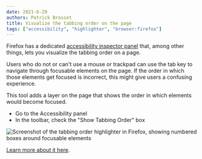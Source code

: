 ```yaml
---
date: 2021-6-29
authors: Patrick Brosset
title: Visualize the tabbing order on the page
tags: ["accessibility", "highlighter", "browser:firefox"]
---
```

Firefox has a dedicated [accessibility inspector panel](https://developer.mozilla.org/en-US/docs/Tools/Accessibility_inspector) that, among other things, lets you visualize the tabbing order on a page.

Users who do not or can't use a mouse or trackpad can use the tab key to navigate through focusable elements on the page. If the order in which those elements get focused is incorrect, this might give users a confusing experience.

This tool adds a layer on the page that shows the order in which elements would become focused.

* Go to the Accessibility panel
* In the toolbar, check the "Show Tabbing Order" box

![Screenshot of the tabbing order highlighter in Firefox, showing numbered boxes around focusable elements](/assets/img/visualize-tabbing-order.png)

[Learn more about it here](https://developer.mozilla.org/en-US/docs/Tools/Accessibility_inspector#show_web_page_tabbing_order).